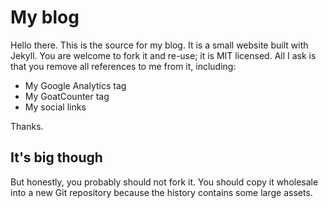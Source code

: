 # My blog

Hello there. This is the source for my blog. It is a small website built with
Jekyll. You are welcome to fork it and re-use; it is MIT licensed. All I ask is
that you remove all references to me from it, including:

* My Google Analytics tag
* My GoatCounter tag
* My social links

Thanks.

## It's big though

But honestly, you probably should not fork it. You should copy it wholesale
into a new Git repository because the history contains some large assets.
